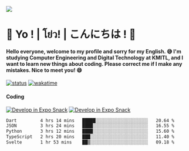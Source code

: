 <a href="#">
  <img src="https://user-images.githubusercontent.com/53619535/207896410-fee92aa4-65f2-4b27-91d3-86f8424178d3.gif" />
</a>

# 👋 Yo ! | โย่ว! | こんにちは ! 👋

<h4>Hello everyone, welcome to my profile and sorry for my English. 😅
I'm studying Computer Engineering and Digital Technology at KMITL, and I want to learn new things about coding. Please correct me if I make any mistakes. Nice to meet you! 😄</h4>

[![status](https://img.shields.io/badge/Freelance-Unavailable-red)](https://whyzotee.vercel.app)
[![wakatime](https://wakatime.com/badge/user/3ff4daa0-dc37-4cca-9446-11cce239b396.svg)](https://wakatime.com/@3ff4daa0-dc37-4cca-9446-11cce239b396)

#### Coding
[![Develop in Expo Snack](https://img.shields.io/badge/Flutter-119EFF.svg?style=for-the-badge&logo=flutter&labelColor=FFF&logoColor=119EFF)](https://flutter.dev/)
[![Develop in Expo Snack](https://img.shields.io/badge/Expo-000.svg?style=for-the-badge&logo=EXPO&labelColor=FFF&logoColor=000)](https://expo.dev/)

<!--START_SECTION:waka-->

```txt
Dart         4 hrs 14 mins   █████░░░░░░░░░░░░░░░░░░░░   20.64 %
JSON         3 hrs 24 mins   ████░░░░░░░░░░░░░░░░░░░░░   16.55 %
Python       3 hrs 12 mins   ████░░░░░░░░░░░░░░░░░░░░░   15.60 %
TypeScript   2 hrs 20 mins   ███░░░░░░░░░░░░░░░░░░░░░░   11.40 %
Svelte       1 hr 53 mins    ██▒░░░░░░░░░░░░░░░░░░░░░░   09.18 %
```

<!--END_SECTION:waka-->
